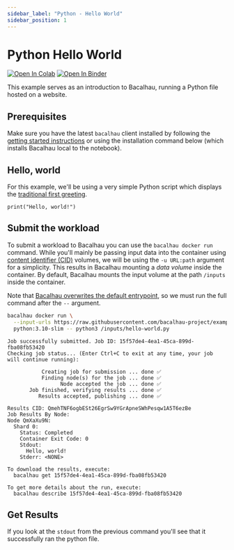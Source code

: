 ```yaml
---
sidebar_label: "Python - Hello World"
sidebar_position: 1
---
```

# Python Hello World

[![Open In Colab](https://colab.research.google.com/assets/colab-badge.svg)](https://colab.research.google.com/github/bacalhau-project/examples/blob/main/workload-onboarding/trivial-python/index.ipynb)
[![Open In Binder](https://mybinder.org/badge.svg)](https://mybinder.org/v2/gh/bacalhau-project/examples/HEAD?labpath=workload-onboarding/trivial-python/index.ipynb)

This example serves as an introduction to Bacalhau, running a Python file hosted on a website.


## Prerequisites

Make sure you have the latest `bacalhau` client installed by following the [getting started instructions](../../../getting-started/installation) or using the installation command below (which installs Bacalhau local to the notebook).

## Hello, world

For this example, we'll be using a very simple Python script which displays the [traditional first greeting](https://en.wikipedia.org/wiki/%22Hello,_World!%22_program).

    print("Hello, world!")

## Submit the workload

To submit a workload to Bacalhau you can use the `bacalhau docker run` command. While you'll mainly be passing input data into the container using [content identifier (CID)](https://github.com/multiformats/cid) volumes, we will be using the `-u URL:path` argument for a simplicity. This results in Bacalhau mounting a *data volume* inside the container. By default, Bacalhau mounts the input volume at the path `/inputs` inside the container.

Note that [Bacalhau overwrites the default entrypoint](https://github.com/filecoin-project/bacalhau/blob/v0.2.3/cmd/bacalhau/docker_run.go#L64), so we must run the full command after the `--` argument.


```bash
bacalhau docker run \
  --input-urls https://raw.githubusercontent.com/bacalhau-project/examples/151eebe895151edd83468e3d8b546612bf96cd05/workload-onboarding/trivial-python/hello-world.py \
  python:3.10-slim -- python3 /inputs/hello-world.py
```

    Job successfully submitted. Job ID: 15f57de4-4ea1-45ca-899d-fba08fb53420
    Checking job status... (Enter Ctrl+C to exit at any time, your job will continue running):
    
    	       Creating job for submission ... done ✅
    	       Finding node(s) for the job ... done ✅
    	             Node accepted the job ... done ✅
    	   Job finished, verifying results ... done ✅
    	      Results accepted, publishing ... done ✅
    	                                  
    Results CID: QmehTNF6ogbESt26EgrSw9YGrApneSWhPesqw1A5T6ezBe
    Job Results By Node:
    Node QmXaXu9N:
      Shard 0:
        Status: Completed
        Container Exit Code: 0
        Stdout:
          Hello, world!
        Stderr: <NONE>
    
    To download the results, execute:
      bacalhau get 15f57de4-4ea1-45ca-899d-fba08fb53420
    
    To get more details about the run, execute:
      bacalhau describe 15f57de4-4ea1-45ca-899d-fba08fb53420


## Get Results

If you look at the `stdout` from the previous command you'll see that it successfully ran the python file.

